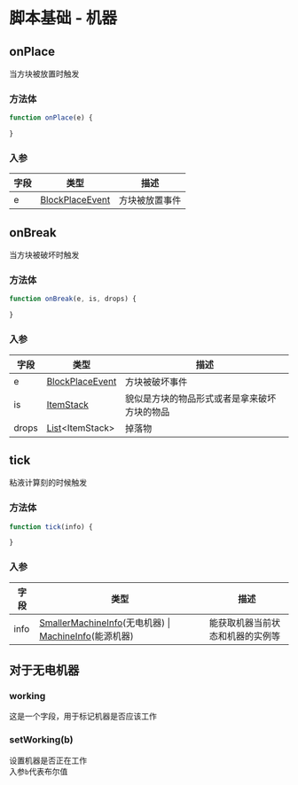 # 脚本基础 - 机器
## onPlace
当方块被放置时触发
### 方法体
```js
function onPlace(e) {

}
```
### 入参
|字段|类型|描述|
|--|---|--|
|e|[BlockPlaceEvent](https://hub.spigotmc.org/javadocs/spigot/org/bukkit/event/block/BlockPlaceEvent.html)|方块被放置事件|

## onBreak
当方块被破坏时触发
### 方法体
```js
function onBreak(e, is, drops) {

}
```
### 入参
|字段|类型|描述|
|--|---|--|
|e|[BlockPlaceEvent](https://hub.spigotmc.org/javadocs/spigot/org/bukkit/event/block/BlockBreakEvent.html)|方块被破坏事件|
|is|[ItemStack](https://hub.spigotmc.org/javadocs/spigot/org/bukkit/inventory/ItemStack.html)|貌似是方块的物品形式或者是拿来破坏方块的物品|
|drops|[List](https://doc.qzxdp.cn/jdk/17/zh/api/java.base/java/util/List.html)<ItemStack\>|掉落物|

## tick
粘液计算刻的时候触发
### 方法体
```js
function tick(info) {

}
```
### 入参
|字段|类型|描述|
|--|---|--|
|info|[SmallerMachineInfo](https://github.com/SlimefunReloadingProject/RykenSlimeCustomizer/blob/main/src/main/java/org/lins/mmmjjkx/rykenslimefuncustomizer/objects/machine/SmallerMachineInfo.java)(无电机器) \| [MachineInfo]()(能源机器) |能获取机器当前状态和机器的实例等|

## 对于无电机器
### working
这是一个字段，用于标记机器是否应该工作

### setWorking(b)
设置机器是否正在工作  
入参`b`代表布尔值
